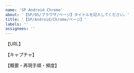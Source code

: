 ```yaml
---
name: 'SP Android Chrome'
about: '【SP/OS/ブラウザ/ページ】タイトルを記入してください。'
title: '【SP/Android/Chrome/ページ】'
labels: ''
assignees: ''
---
```


【URL】

【キャプチャ】

【概要・再現手順・頻度】
